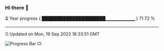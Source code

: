 ### Hi there 👋

⏳ Year progress { █████████████████████▁▁▁▁▁▁▁▁▁ } 71.72 %

---

⏰ Updated on Mon, 19 Sep 2022 18:33:51 GMT

![Progress Bar CI](https://github.com/ZhaoGui/ZhaoGui/workflows/Progress%20Bar%20CI/badge.svg)
